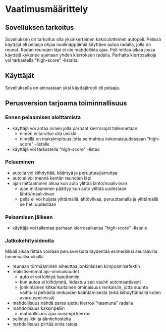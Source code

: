 # Vaatimusmäärittely

## Sovelluksen tarkoitus

Sovelluksen on tarkoitus olla yksinkertainen kaksiulotteinen autopeli. Pelissä käyttäjä eli pelaaja ohjaa nuolinäppäimiä käyttäen 
autoa radalla, jolla on reunat. Radan reunojen läpi ei ole mahdollista ajaa. Peli mittaa aikaa jossa käyttäjä kykenee ajamaan 
yhden kierroksen radalla. Parhaita kierrosaikoja voi tarkastella "high-score" -listalta.

## Käyttäjät

Sovelluksella on ainoastaan yksi käyttäjärooli eli pelaaja. 

## Perusversion tarjoama toiminnallisuus

### Ennen pelaamisen aloittamista
- käyttäjä voi antaa nimen jolla parhaat kierrosajat tallennetaan
  - nimen ei tarvitse olla uniikki
  - nimellä on maksimipituus jotta se mahtuu kokonaisuudessaan "high-score" -listalle
- käyttäjä voi tarkastella "high-score" -listaa

### Pelaaminen
- autolla voi kiihdyttää, kääntyä ja peruuttaa/jarruttaa
- auto ei voi mennä kentän reunojen läpi
- ajan mittaaminen alkaa kun auto ylittää lähtö/maaliviivan
  - ajan mittaaminen päättyy kun auto ylittää uudestaan lähtö/maaliviivan
  - peliä ei voi huijata ylittämällä lähtöviivaa, peruuttamalla ja ylittämällä se heti uudestaan
  
### Pelaamisen jälkeen
- käyttäjä voi tallentaa parhaan kierrosaikansa "high-score" -listalle

### Jatkokehitysideoita  
Mikäli aikaa riittää voidaan perusversiota täydentää esimerkiksi seuraavilla toiminnallisuuksilla   
- reunaan törmääminen aiheuttaa jonkinlaisen kimpoamisefektin
- realistisemmat ajo-ominaisuudet
  - auto ei voi kiihtyä loputtomiin
  - kun autoa ei kiihdytetä, hidastuu sen vauhti automaattisesti
  - jonkinlainen kitkankaltainen ominaisuus renkaisiin, jotta suunta vaihtuisi pelkästä renkaiden kääntämisestä (eikä kiihdyttämällä kuten avaruuspeleissä)
- mahdollisuus nähdä paras ajettu kierros "haamuna" radalla
- mahdollisuus kaksinpeliin
  - mahdollisuus ajaa useampi kierros
- pelimusiikki ja äänitehosteita
- mahdollisuus piirtää omia ratoja
